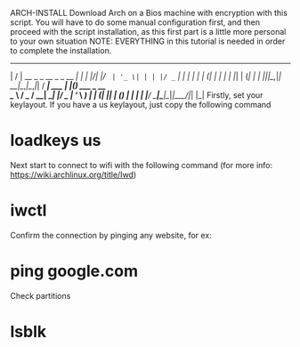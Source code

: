   ARCH-INSTALL
Download Arch on a Bios machine with encryption with this script.
You will have to do some manual configuration first, and then proceed with the script installation, as this first part is a little more personal to your own situation
NOTE: EVERYTHING in this tutorial is needed in order to complete the installation.


 __  __                         _  
|  \/  | __ _ _ __  _   _  __ _| | 
| |\/| |/ _` | '_ \| | | |/ _` | | 
| |  | | (_| | | | | |_| | (_| | | 
|____|_|\__,_|_| __|\__,_|\__,_|_| 
/ ___|  ___  ___| |_(_) ___  _ __  
\___ \ / _ \/ __| __| |/ _ \| '_ \ 
 ___) |  __| (__| |_| | (_) | | | |
|____/ \___|\___|\__|_|\___/|_| |_|
Firstly, set your keylayout. If you have a us keylayout, just copy the following command
# loadkeys us

Next start to connect to wifi with the following command (for more info: https://wiki.archlinux.org/title/Iwd)
# iwctl

Confirm the connection by pinging any website, for ex: 
# ping google.com

Check partitions
# lsblk




